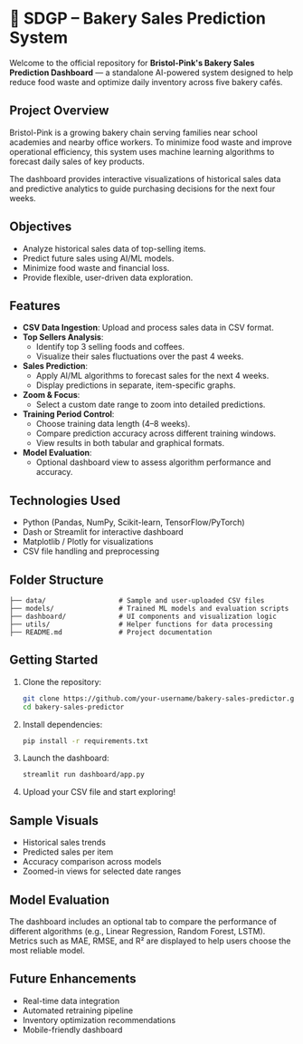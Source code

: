 # 🥐 SDGP – Bakery Sales Prediction System

Welcome to the official repository for **Bristol-Pink's Bakery Sales Prediction Dashboard** — a standalone AI-powered system designed to help reduce food waste and optimize daily inventory across five bakery cafés.

## Project Overview

Bristol-Pink is a growing bakery chain serving families near school academies and nearby office workers. To minimize food waste and improve operational efficiency, this system uses machine learning algorithms to forecast daily sales of key products.

The dashboard provides interactive visualizations of historical sales data and predictive analytics to guide purchasing decisions for the next four weeks.

## Objectives

- Analyze historical sales data of top-selling items.
- Predict future sales using AI/ML models.
- Minimize food waste and financial loss.
- Provide flexible, user-driven data exploration.

## Features

- **CSV Data Ingestion**: Upload and process sales data in CSV format.
- **Top Sellers Analysis**:
  - Identify top 3 selling foods and coffees.
  - Visualize their sales fluctuations over the past 4 weeks.
- **Sales Prediction**:
  - Apply AI/ML algorithms to forecast sales for the next 4 weeks.
  - Display predictions in separate, item-specific graphs.
- **Zoom & Focus**:
  - Select a custom date range to zoom into detailed predictions.
- **Training Period Control**:
  - Choose training data length (4–8 weeks).
  - Compare prediction accuracy across different training windows.
  - View results in both tabular and graphical formats.
- **Model Evaluation**:
  - Optional dashboard view to assess algorithm performance and accuracy.

## Technologies Used

- Python (Pandas, NumPy, Scikit-learn, TensorFlow/PyTorch)
- Dash or Streamlit for interactive dashboard
- Matplotlib / Plotly for visualizations
- CSV file handling and preprocessing

## Folder Structure

```
├── data/                  # Sample and user-uploaded CSV files
├── models/                # Trained ML models and evaluation scripts
├── dashboard/             # UI components and visualization logic
├── utils/                 # Helper functions for data processing
├── README.md              # Project documentation
```

## Getting Started

1. Clone the repository:
   ```bash
   git clone https://github.com/your-username/bakery-sales-predictor.git
   cd bakery-sales-predictor
   ```

2. Install dependencies:
   ```bash
   pip install -r requirements.txt
   ```

3. Launch the dashboard:
   ```bash
   streamlit run dashboard/app.py
   ```

4. Upload your CSV file and start exploring!

## Sample Visuals

-  Historical sales trends
-  Predicted sales per item
-  Accuracy comparison across models
-  Zoomed-in views for selected date ranges

## Model Evaluation

The dashboard includes an optional tab to compare the performance of different algorithms (e.g., Linear Regression, Random Forest, LSTM). Metrics such as MAE, RMSE, and R² are displayed to help users choose the most reliable model.

## Future Enhancements

- Real-time data integration
- Automated retraining pipeline
- Inventory optimization recommendations
- Mobile-friendly dashboard
